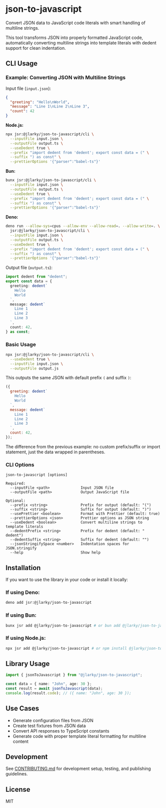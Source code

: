 # json-to-javascript

Convert JSON data to JavaScript code literals with smart handling of multiline strings.

This tool transforms JSON into properly formatted JavaScript code, automatically converting multiline strings into template literals with dedent support for clean indentation.

## CLI Usage

### Example: Converting JSON with Multiline Strings

Input file (`input.json`):
```json
{
  "greeting": "Hello\nWorld",
  "message": "Line 1\nLine 2\nLine 3",
  "count": 42
}
```

**Node.js:**
```bash
npx jsr:@jlarky/json-to-javascript/cli \
  --inputFile input.json \
  --outputFile output.ts \
  --useDedent true \
  --prefix "import dedent from 'dedent'; export const data = (" \
  --suffix ") as const" \
  --prettierOptions '{"parser":"babel-ts"}'
```

**Bun:**
```bash
bunx jsr:@jlarky/json-to-javascript/cli \
  --inputFile input.json \
  --outputFile output.ts \
  --useDedent true \
  --prefix "import dedent from 'dedent'; export const data = (" \
  --suffix ") as const" \
  --prettierOptions '{"parser":"babel-ts"}'
```

**Deno:**
```bash
deno run --allow-sys=cpus --allow-env --allow-read=. --allow-write=. \
  jsr:@jlarky/json-to-javascript/cli \
  --inputFile input.json \
  --outputFile output.ts \
  --useDedent true \
  --prefix "import dedent from 'dedent'; export const data = (" \
  --suffix ") as const" \
  --prettierOptions '{"parser":"babel-ts"}'
```

Output file (`output.ts`):
```typescript
import dedent from "dedent";
export const data = {
  greeting: dedent`
    Hello
    World
  `,
  message: dedent`
    Line 1
    Line 2
    Line 3
  `,
  count: 42,
} as const;
```

### Basic Usage

```bash
npx jsr:@jlarky/json-to-javascript/cli \
  --useDedent true \
  --inputFile input.json \
  --outputFile output.js
```

This outputs the same JSON with default prefix `(` and suffix `)`:

```javascript
({
  greeting: dedent`
    Hello
    World
  `,
  message: dedent`
    Line 1
    Line 2
    Line 3
  `,
  count: 42,
});
```

The difference from the previous example: no custom prefix/suffix or import statement, just the data wrapped in parentheses.

### CLI Options

```
json-to-javascript [options]

Required:
  --inputFile <path>              Input JSON file
  --outputFile <path>             Output JavaScript file

Optional:
  --prefix <string>               Prefix for output (default: "(")
  --suffix <string>               Suffix for output (default: ")")
  --usePrettier <boolean>         Format with Prettier (default: true)
  --prettierOptions <json>        Prettier options as JSON string
  --useDedent <boolean>           Convert multiline strings to template literals
  --dedentPrefix <string>         Prefix for dedent (default: " dedent")
  --dedentSuffix <string>         Suffix for dedent (default: "")
  --jsonStringifySpace <number>   Indentation spaces for JSON.stringify
  --help                          Show help
```

## Installation

If you want to use the library in your code or install it locally:

### If using Deno:

```bash
deno add jsr:@jlarky/json-to-javascript
```

### If using Bun:

```bash
bunx jsr add @jlarky/json-to-javascript # or bun add @jlarky/json-to-javascript
```

### If using Node.js:

```bash
npx jsr add @jlarky/json-to-javascript # or npm install @jlarky/json-to-javascript
```

## Library Usage

```typescript
import { jsonToJavascript } from "@jlarky/json-to-javascript";

const data = { name: "John", age: 30 };
const result = await jsonToJavascript(data);
console.log(result.code); // ({ name: "John", age: 30 });
```

## Use Cases

- Generate configuration files from JSON
- Create test fixtures from JSON data
- Convert API responses to TypeScript constants
- Generate code with proper template literal formatting for multiline content

## Development

See [CONTRIBUTING.md](./CONTRIBUTING.md) for development setup, testing, and publishing guidelines.

## License

MIT
